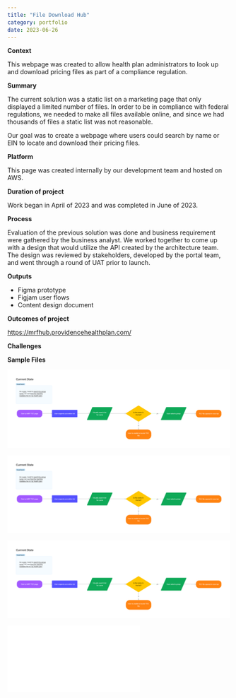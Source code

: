 ```yaml
---
title: "File Download Hub"
category: portfolio
date: 2023-06-26
---
```


**Context**

This webpage was created to allow health plan administrators to look up and download pricing files as part of a compliance regulation.

**Summary**

The current solution was a static list on a marketing page that only displayed a limited number of files. In order to be in compliance with federal regulations, we needed to make all files available online, and since we had thousands of files a static list was not reasonable.

Our goal was to create a webpage where users could search by name or EIN to locate and download their pricing files.


**Platform**

This page was created internally by our development team and hosted on AWS.

**Duration of project**

Work began in April of 2023 and was completed in June of 2023.

**Process**

Evaluation of the previous solution was done and business requirement were gathered by the business analyst. We worked together to come up with a design that would utilize the API created by the architecture team. The design was reviewed by stakeholders, developed by the portal team, and went through a round of UAT prior to launch.

**Outputs**

- Figma prototype
- Figjam user flows
- Content design document

**Outcomes of project**

https://mrfhub.providencehealthplan.com/


**Challenges**


**Sample Files**


![User flow Current State](/assets/img/file-hub-userflow-current-state.png)

![User flow Future State Group Name](/assets/img/file-hub-userflow-current-state.png)

![User flow Future State EIN](/assets/img/file-hub-userflow-current-state.png)

![PDF of Figma Prototype](/assets/img/file-hub-figma.pdf)